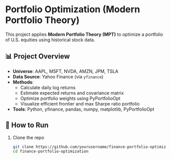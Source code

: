 # Portfolio Optimization (Modern Portfolio Theory)

This project applies **Modern Portfolio Theory (MPT)** to optimize a portfolio of U.S. equities using historical stock data.

## 📊 Project Overview
- **Universe**: AAPL, MSFT, NVDA, AMZN, JPM, TSLA
- **Data Source**: Yahoo Finance (via `yfinance`)
- **Methods**:
  - Calculate daily log returns
  - Estimate expected returns and covariance matrix
  - Optimize portfolio weights using PyPortfolioOpt
  - Visualize efficient frontier and max Sharpe ratio portfolio
- **Tools**: Python, yfinance, pandas, numpy, matplotlib, PyPortfolioOpt

## 🚀 How to Run
1. Clone the repo
   ```bash
   git clone https://github.com/yourusername/finance-portfolio-optimization.git
   cd finance-portfolio-optimization  
